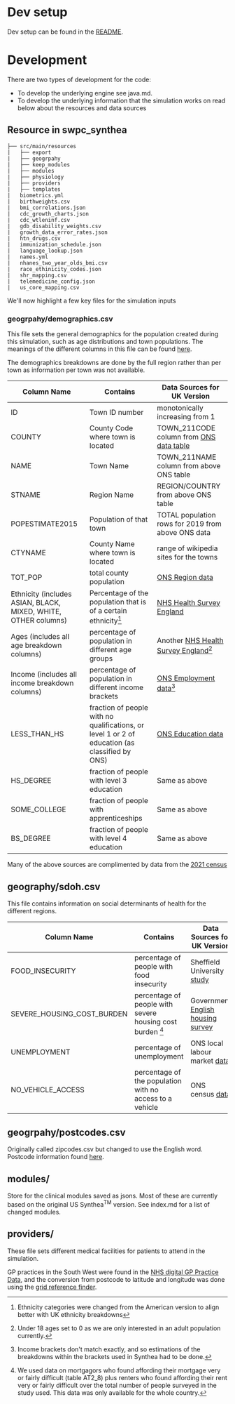 # Dev setup
Dev setup can be found in the [README](https://github.com/nhsengland/swpc_synthea).

# Development
There are two types of development for the code:
- To develop the underlying engine see java.md.
- To develop the underlying information that the simulation works on read below about the resources and data sources

## Resource in swpc_synthea

```
├── src/main/resources
|   ├── export
|   ├── geogrpahy
|   ├── keep_modules
|   ├── modules
|   ├── physiology
|   ├── providers
|   ├── templates
|   biometrics.yml
|   birthweights.csv
|   bmi_correlations.json
|   cdc_growth_charts.json
|   cdc_wtleninf.csv
|   gdb_disability_weights.csv
|   growth_data_error_rates.json
|   htn_drugs.csv
|   immunization_schedule.json
|   language_lookup.json
|   names.yml
|   nhanes_two_year_olds_bmi.csv
|   race_ethinicity_codes.json
|   shr_mapping.csv
|   telemedicine_config.json
|   us_core_mapping.csv
```

We'll now highlight a few key files for the simulation inputs

### geogrpahy/demographics.csv
This file sets the general demographics for the population created during this simulation, such as age distributions and town populations. The meanings of the different columns in this file can be found [here](https://github.com/synthetichealth/synthea/wiki/Demographics-for-Other-Areas). 

The demographics breakdowns are done by the full region rather than per town as information per town was not available. 

| Column Name | Contains | Data Sources for UK Version |
| ----------- | ---------|---------------------------- |
| ID | Town ID number | monotonically increasing from 1 |
| COUNTY | County Code where town is located | TOWN_211CODE column from [ONS data table](https://www.ons.gov.uk/peoplepopulationandcommunity/populationandmigration/populationestimates/datasets/understandingtownsinenglandandwalespopulationanddemography) |
| NAME | Town Name | TOWN_211NAME column from above ONS table |
| STNAME | Region Name | REGION/COUNTRY from above ONS table |
| POPESTIMATE2015 | Population of that town | TOTAL population rows for 2019 from above ONS data |
| CTYNAME | County Name where town is located | range of wikipedia sites for the towns |
| TOT_POP |  total county population | [ONS Region data](https://explore-local-statistics.beta.ons.gov.uk/areas/E12000009-south-west) |
| Ethnicity (includes ASIAN, BLACK, MIXED, WHITE, OTHER columns) | Percentage of the population that is of a certain ethnicity[^1] | [NHS Health Survey England](https://digital.nhs.uk/data-and-information/publications/statistical/health-survey-england-additional-analyses/ethnicity-and-health-2011-2019-experimental-statistics/data-tables) |
| Ages (includes all age breakdown columns) | percentage of population in different age groups | Another [NHS Health Survey England](https://digital.nhs.uk/data-and-information/publications/statistical/health-survey-for-england/2021-part-2)[^2] |
| Income (includes all income breakdown columns) | percentage of population in different income brackets | [ONS Employment data](https://www.ons.gov.uk/datasets/ashe-tables-25/editions/time-series/versions/7)[^3] |
| LESS_THAN_HS | fraction of people with no qualifications, or level 1 or 2 of education (as classified by ONS) | [ONS Education data](https://www.ons.gov.uk/peoplepopulationandcommunity/educationandchildcare/bulletins/educationenglandandwales/census2021#how-highest-level-of-qualification-varied-across-england-and-wales) |
| HS_DEGREE | fraction of people with level 3 education | Same as above |
| SOME_COLLEGE | fraction of people with apprenticeships | Same as above |
| BS_DEGREE | fraction of people with level 4 education | Same as above |

Many of the above sources are complimented by data from the [2021 census](https://www.nomisweb.co.uk/sources/census_2021/report?compare=E12000009)

## geography/sdoh.csv
This file contains information on social determinants of health for the different regions.

| Column Name | Contains | Data Sources for UK Version |
| ----------- | ---------|---------------------------- |
| FOOD_INSECURITY | percentage of people with food insecurity | Sheffield University [study](https://shefuni.maps.arcgis.com/apps/instant/interactivelegend/index.html?appid=8be0cd9e18904c258afd3c959d6fc4d7) | 
| SEVERE_HOUSING_COST_BURDEN | percentage of people with severe housing cost burden [^4] | Government [English housing survey](https://www.gov.uk/government/statistics/annex-tables-for-english-housing-survey-headline-report-2022-to-2023) |
| UNEMPLOYMENT | percentage of unemployment | ONS local labour market [data](https://www.ons.gov.uk/visualisations/labourmarketlocal/E06000066/) |
| NO_VEHICLE_ACCESS | percentage of the population with no access to a vehicle | ONS census [data](https://www.ons.gov.uk/census/maps/choropleth/housing/number-of-cars-or-vans/number-of-cars-3a/no-cars-or-vans-in-household?geoLock=lad&lad=E07000042) |

## geogrpahy/postcodes.csv
Originally called zipcodes.csv but changed to use the English word. Postcode information found [here](https://www.freemaptools.com/download-uk-postcode-lat-lng.htm). 

## modules/ 
Store for the clinical modules saved as jsons.  Most of these are currently based on the original US Synthea<sup>TM</sup> version.  See index.md for a list of changed modules.

## providers/
These file sets different medical facilities for patients to attend in the simulation. 

GP practices in the South West were found in the [NHS digital GP Practice Data](https://digital.nhs.uk/services/organisation-data-service/export-data-files/csv-downloads/gp-and-gp-practice-related-data), and the conversion from postcode to latitude and longitude was done using the [grid reference finder](https://gridreferencefinder.com/postcodeBatchConverter/). 




[^1]: Ethnicity categories were changed from the American version to align better with UK ethnicity breakdowns 
[^2]: Under 18 ages set to 0 as we are only interested in an adult population currently. 
[^3]: Income brackets don't match exactly, and so estimations of the breakdowns within the brackets used in Synthea had to be done. 
[^4]: We used data on mortgagors who found affording their mortgage very or fairly difficult (table AT2_8) plus renters who found affording their rent very or fairly difficult over the total number of people surveyed in the study used. This data was only available for the whole country. 
